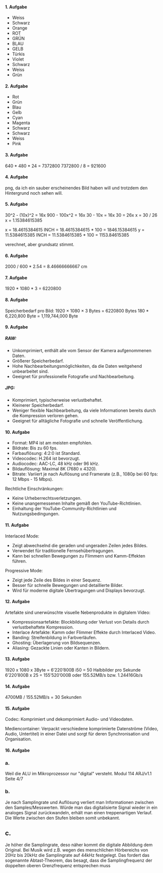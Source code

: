 #### 1. Aufgabe
   - Weiss
   - Schwarz
   - Orange
   - ROT
   - GRÜN
   - BLAU
   - GELB
   - Türkis
   - Violet
   - Schwarz
   - Weiss
   - Grün

#### 2. Aufgabe
   - Rot
   - Grün
   - Blau
   - Gelb
   - Cyan
   - Magenta
   - Schwarz
   - Schwarz
   - Weiss
   - Pink

#### 3. Aufgabe
   640 * 480 * 24 = 7372800
   7372800 / 8 = 921600

#### 4. Aufgabe
   png, da ich ein sauber erscheinendes Bild haben will und trotzdem den Hintergrund noch sehen will.

#### 5. Aufgabe
30^2 - (10x)^2 = 16x
900 - 100x^2 = 16x
30 - 10x = 16x
30 = 26x
x = 30 / 26
x = 1.15384615385

x = 18.4615384615 INCH = 18.4615384615 * 100 = 1846.15384615
y = 11.5384615385 INCH = 11.5384615385 * 100 = 1153.84615385

verechnet, aber grundsatz stimmt.

#### 6. Aufgabe
2000 / 600 * 2.54 = 8.46666666667 cm

#### 7. Aufgabe
   1920 * 1080 * 3 = 6220800
#### 8. Aufgabe
   Speicherbedarf pro Bild: 1920 × 1080 × 3 Bytes = 6220800 Bytes
   180 * 6,220,800 Byte = 1,119,744,000 Byte
#### 9. Aufgabe
   ##### RAW:
- Unkomprimiert, enthält alle vom Sensor der Kamera aufgenommenen Daten.
- Größerer Speicherbedarf.
- Hohe Nachbearbeitungsmöglichkeiten, da die Daten weitgehend unbearbeitet sind.
- Geeignet für professionelle Fotografie und Nachbearbeitung.
##### JPG:
- Komprimiert, typischerweise verlustbehaftet.
- Kleinerer Speicherbedarf.
- Weniger flexible Nachbearbeitung, da viele Informationen bereits durch die Kompression verloren gehen.
- Geeignet für alltägliche Fotografie und schnelle Veröffentlichung.

#### 10. Aufgabe
- Format: MP4 ist am meisten empfohlen.
- Bildrate: Bis zu 60 fps.
- Farbauflösung: 4:2:0 ist Standard.
- Videocodec: H.264 ist bevorzugt.
- Audiocodec: AAC-LC, 48 kHz oder 96 kHz.
- Bildauflösung: Maximal 8K (7680 x 4320).
- Bitrate: Variiert je nach Auflösung und Framerate (z.B., 1080p bei 60 fps: 12 Mbps - 15 Mbps).

Rechtliche Einschränkungen:
- Keine Urheberrechtsverletzungen.
- Keine unangemessenen Inhalte gemäß den YouTube-Richtlinien.
- Einhaltung der YouTube-Community-Richtlinien und Nutzungsbedingungen.
#### 11. Aufgabe
Interlaced Mode:
- Zeigt abwechselnd die geraden und ungeraden Zeilen jedes Bildes.
- Verwendet für traditionelle Fernsehübertragungen.
- Kann bei schnellen Bewegungen zu Flimmern und Kamm-Effekten führen.

Progressive Mode:
- Zeigt jede Zeile des Bildes in einer Sequenz.
- Besser für schnelle Bewegungen und detaillierte Bilder.
- Wird für moderne digitale Übertragungen und Displays bevorzugt.

#### 12. Aufgabe
Artefakte sind unerwünschte visuelle Nebenprodukte in digitalem Video:
- Kompressionsartefakte: Blockbildung oder Verlust von Details durch verlustbehaftete Kompression.
- Interlace Artefakte: Kamm oder Flimmer Effekte durch Interlaced Video.
- Banding: Streifenbildung in Farbverläufen.
- Ghosting: Überlagerung von Bildsequenzen.
- Aliasing: Gezackte Linien oder Kanten in Bildern.

#### 13. Aufgabe
1920 x 1080 x 3Byte = 6’220’800B
i50 = 50 Halbbilder pro Sekunde
6’220’800B x 25 = 155’520’000B oder 155.52MB/s bzw. 1.24416Gb/s

#### 14. Aufgabe
4700MB / 155.52MB/s = 30 Sekunden 

#### 15. Aufgabe
Codec: Komprimiert und dekomprimiert Audio- und Videodaten.

Mediencontainer: Verpackt verschiedene komprimierte Datenströme (Video, Audio, Untertitel) in einer Datei und sorgt für deren Synchronisation und Organisation.

#### 16. Aufgabe
### a. 
Weil die ALU im Mikroprozessor nur "digital" versteht.
Modul 114
ARJ/v1.1 Seite 4/7
 
### b. 
Je nach Samplingrate und Auflösung verliert man Informationen zwischen den 
Samples/Messwerten. Würde man das digitalisierte Signal wieder in ein 
analoges Signal zurückwandeln, erhält man einen treppenartigen Verlauf. Die 
Werte zwischen den Stufen bleiben somit unbekannt.
 
## c.
Je höher die Samplingrate, deso näher kommt die digitale Abbildung dem 
Original. Bei Musik wird z.B. wegen des menschlichen Hörbereichs von 20Hz 
bis 20kHz die Samplingrate auf 44kHz festgelegt. Das fordert das sogenannte 
Abtast-Theorem, das besagt, dass die Samplingfrequenz der doppelten 
oberen Grenzfrequenz entsprechen muss
